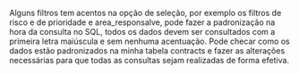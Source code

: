 Alguns filtros tem acentos na opção de seleção, por exemplo os filtros de risco e de prioridade e area_responsalve, pode fazer a padronização na hora da consulta no SQL, todos os dados devem ser consultados com a primeira letra maiúscula e sem nenhuma acentuação. Pode checar como os dados estão padronizados na minha tabela contracts e fazer as alterações necessárias para que todas as consultas sejam realizadas de forma efetiva.